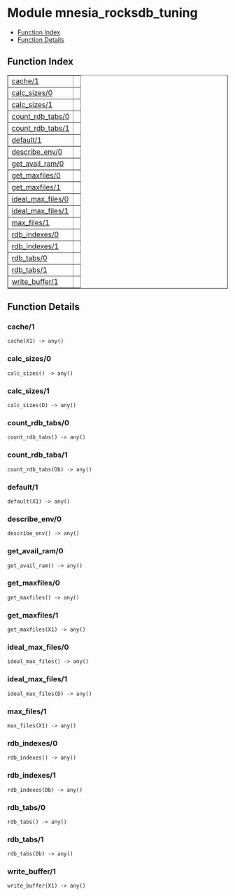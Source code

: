 

# Module mnesia_rocksdb_tuning #
* [Function Index](#index)
* [Function Details](#functions)

<a name="index"></a>

## Function Index ##


<table width="100%" border="1" cellspacing="0" cellpadding="2" summary="function index"><tr><td valign="top"><a href="#cache-1">cache/1</a></td><td></td></tr><tr><td valign="top"><a href="#calc_sizes-0">calc_sizes/0</a></td><td></td></tr><tr><td valign="top"><a href="#calc_sizes-1">calc_sizes/1</a></td><td></td></tr><tr><td valign="top"><a href="#count_rdb_tabs-0">count_rdb_tabs/0</a></td><td></td></tr><tr><td valign="top"><a href="#count_rdb_tabs-1">count_rdb_tabs/1</a></td><td></td></tr><tr><td valign="top"><a href="#default-1">default/1</a></td><td></td></tr><tr><td valign="top"><a href="#describe_env-0">describe_env/0</a></td><td></td></tr><tr><td valign="top"><a href="#get_avail_ram-0">get_avail_ram/0</a></td><td></td></tr><tr><td valign="top"><a href="#get_maxfiles-0">get_maxfiles/0</a></td><td></td></tr><tr><td valign="top"><a href="#get_maxfiles-1">get_maxfiles/1</a></td><td></td></tr><tr><td valign="top"><a href="#ideal_max_files-0">ideal_max_files/0</a></td><td></td></tr><tr><td valign="top"><a href="#ideal_max_files-1">ideal_max_files/1</a></td><td></td></tr><tr><td valign="top"><a href="#max_files-1">max_files/1</a></td><td></td></tr><tr><td valign="top"><a href="#rdb_indexes-0">rdb_indexes/0</a></td><td></td></tr><tr><td valign="top"><a href="#rdb_indexes-1">rdb_indexes/1</a></td><td></td></tr><tr><td valign="top"><a href="#rdb_tabs-0">rdb_tabs/0</a></td><td></td></tr><tr><td valign="top"><a href="#rdb_tabs-1">rdb_tabs/1</a></td><td></td></tr><tr><td valign="top"><a href="#write_buffer-1">write_buffer/1</a></td><td></td></tr></table>


<a name="functions"></a>

## Function Details ##

<a name="cache-1"></a>

### cache/1 ###

`cache(X1) -> any()`

<a name="calc_sizes-0"></a>

### calc_sizes/0 ###

`calc_sizes() -> any()`

<a name="calc_sizes-1"></a>

### calc_sizes/1 ###

`calc_sizes(D) -> any()`

<a name="count_rdb_tabs-0"></a>

### count_rdb_tabs/0 ###

`count_rdb_tabs() -> any()`

<a name="count_rdb_tabs-1"></a>

### count_rdb_tabs/1 ###

`count_rdb_tabs(Db) -> any()`

<a name="default-1"></a>

### default/1 ###

`default(X1) -> any()`

<a name="describe_env-0"></a>

### describe_env/0 ###

`describe_env() -> any()`

<a name="get_avail_ram-0"></a>

### get_avail_ram/0 ###

`get_avail_ram() -> any()`

<a name="get_maxfiles-0"></a>

### get_maxfiles/0 ###

`get_maxfiles() -> any()`

<a name="get_maxfiles-1"></a>

### get_maxfiles/1 ###

`get_maxfiles(X1) -> any()`

<a name="ideal_max_files-0"></a>

### ideal_max_files/0 ###

`ideal_max_files() -> any()`

<a name="ideal_max_files-1"></a>

### ideal_max_files/1 ###

`ideal_max_files(D) -> any()`

<a name="max_files-1"></a>

### max_files/1 ###

`max_files(X1) -> any()`

<a name="rdb_indexes-0"></a>

### rdb_indexes/0 ###

`rdb_indexes() -> any()`

<a name="rdb_indexes-1"></a>

### rdb_indexes/1 ###

`rdb_indexes(Db) -> any()`

<a name="rdb_tabs-0"></a>

### rdb_tabs/0 ###

`rdb_tabs() -> any()`

<a name="rdb_tabs-1"></a>

### rdb_tabs/1 ###

`rdb_tabs(Db) -> any()`

<a name="write_buffer-1"></a>

### write_buffer/1 ###

`write_buffer(X1) -> any()`

